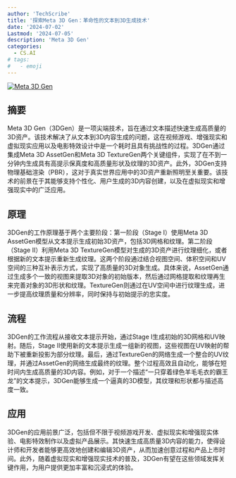 ```yaml
---
author: 'TechScribe'
title: '探索Meta 3D Gen：革命性的文本到3D生成技术'
date: '2024-07-02'
Lastmod: '2024-07-05'
description: 'Meta 3D Gen'
categories:
  - CS.AI
# tags:
#   - emoji
---
```


[![Meta 3D Gen](https://arxiv-research-1301205113.cos.ap-guangzhou.myqcloud.com/images/2407.02599v1.pdf_0.jpg)](https://arxiv.org/abs/2407.02599v1)

## 摘要

Meta 3D Gen（3DGen）是一项尖端技术，旨在通过文本描述快速生成高质量的3D资产。该技术解决了从文本到3D内容生成的问题，这在视频游戏、增强现实和虚拟现实应用以及电影特效设计中是一个耗时且具有挑战性的过程。3DGen通过集成Meta 3D AssetGen和Meta 3D TextureGen两个关键组件，实现了在不到一分钟内生成具有高提示保真度和高质量形状及纹理的3D资产。此外，3DGen支持物理基础渲染（PBR），这对于真实世界应用中的3D资产重新照明至关重要。该技术的前景在于其能够支持个性化、用户生成的3D内容创建，以及在虚拟现实和增强现实中的广泛应用。<!--more-->

## 原理

3DGen的工作原理基于两个主要阶段：第一阶段（Stage I）使用Meta 3D AssetGen模型从文本提示生成初始3D资产，包括3D网格和纹理。第二阶段（Stage II）利用Meta 3D TextureGen模型对生成的3D资产进行纹理细化，或者根据新的文本提示重新生成纹理。这两个阶段通过结合视图空间、体积空间和UV空间的三种互补表示方式，实现了高质量的3D对象生成。具体来说，AssetGen通过生成多个一致的视图来提取3D对象的初始版本，然后通过网格提取和纹理再生来完善对象的3D形状和纹理。TextureGen则通过在UV空间中进行纹理生成，进一步提高纹理质量和分辨率，同时保持与初始提示的忠实度。

## 流程

3DGen的工作流程从接收文本提示开始，通过Stage I生成初始的3D网格和UV映射。随后，Stage II使用新的文本提示生成一组新的视图，这些视图在UV映射的帮助下被重新投影为部分纹理。最后，通过TextureGen的网络生成一个整合的UV纹理，并通过AssetGen的网络生成最终的纹理。整个过程高效且自动化，能够在短时间内生成高质量的3D内容。例如，对于一个描述“一只穿着绿色羊毛毛衣的霸王龙”的文本提示，3DGen能够生成一个逼真的3D模型，其纹理和形状都与描述高度一致。

## 应用

3DGen的应用前景广泛，包括但不限于视频游戏开发、虚拟现实和增强现实体验、电影特效制作以及虚拟产品展示。其快速生成高质量3D内容的能力，使得设计师和开发者能够更高效地创建和编辑3D资产，从而加速创意过程和产品上市时间。此外，随着虚拟现实和增强现实技术的普及，3DGen有望在这些领域发挥关键作用，为用户提供更加丰富和沉浸式的体验。